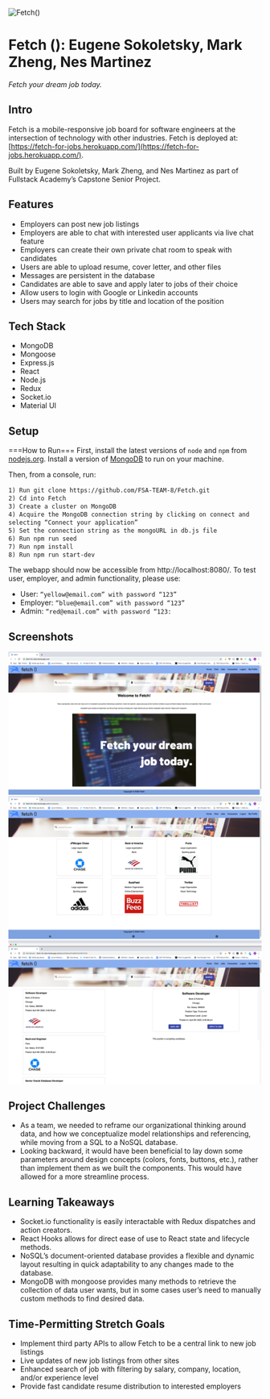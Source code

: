 ![Fetch()](https://fetch-for-jobs.herokuapp.com/img/logo2.png)

# Fetch (): Eugene Sokoletsky, Mark Zheng, Nes Martinez

_Fetch your dream job today._

## Intro

Fetch is a mobile-responsive job board for software engineers at the intersection of technology with other industries. Fetch is deployed at: [https://fetch-for-jobs.herokuapp.com/](https://fetch-for-jobs.herokuapp.com/).

Built by Eugene Sokoletsky, Mark Zheng, and Nes Martinez as part of Fullstack Academy’s Capstone Senior Project.

## Features

* Employers can post new job listings
* Employers are able to chat with interested user applicants via live chat feature
* Employers can create their own private chat room to speak with candidates
* Users are able to upload resume, cover letter, and other files
* Messages are persistent in the database
* Candidates are able to save and apply later to jobs of their choice
* Allow users to login with Google or Linkedin accounts
* Users may search for jobs by title and location of the position

## Tech Stack

* MongoDB
* Mongoose
* Express.js
* React
* Node.js
* Redux
* Socket.io
* Material UI

## Setup

===How to Run===
First, install the latest versions of `node` and `npm` from [nodejs.org](https://www.nodejs.org).
Install a version of [MongoDB](https://www.mongodb.com/download-center) to run on your machine.

Then, from a console, run:

```
1) Run git clone https://github.com/FSA-TEAM-8/Fetch.git
2) Cd into Fetch
3) Create a cluster on MongoDB
4) Acquire the MongoDB connection string by clicking on connect and selecting “Connect your application”
5) Set the connection string as the mongoURL in db.js file
6) Run npm run seed
7) Run npm install
8) Run npm run start-dev
```

The webapp should now be accessible from http://localhost:8080/. To test user, employer, and admin functionality, please use:

* User: `“yellow@email.com” with password “123”`
* Employer: `“blue@email.com” with password “123”`
* Admin: `“red@email.com” with password “123:`

## Screenshots

![Welcome Screen](https://github.com/FSA-TEAM-8/Fetch/blob/master/public/img/SS1.png)
![Welcome Screen](https://github.com/FSA-TEAM-8/Fetch/blob/master/public/img/SS2.png)
![Welcome Screen](https://github.com/FSA-TEAM-8/Fetch/blob/master/public/img/SS3.png)

## Project Challenges

* As a team, we needed to reframe our organizational thinking around data, and how we conceptualize model relationships and referencing, while moving from a SQL to a NoSQL database.
* Looking backward, it would have been beneficial to lay down some parameters around design concepts (colors, fonts, buttons, etc.), rather than implement them as we built the components. This would have allowed for a more streamline process.

## Learning Takeaways

* Socket.io functionality is easily interactable with Redux dispatches and action creators.
* React Hooks allows for direct ease of use to React state and lifecycle methods.
* NoSQL’s document-oriented database provides a flexible and dynamic layout resulting in quick adaptability to any changes made to the database.
* MongoDB with mongoose provides many methods to retrieve the collection of data user wants, but in some cases user’s need to manually custom methods to find desired data.

## Time-Permitting Stretch Goals

* Implement third party APIs to allow Fetch to be a central link to new job listings
* Live updates of new job listings from other sites
* Enhanced search of job with filtering by salary, company, location, and/or experience level
* Provide fast candidate resume distribution to interested employers
